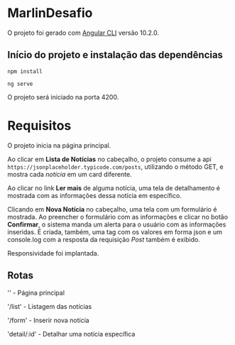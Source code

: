 # MarlinDesafio

O projeto foi gerado com [Angular CLI](https://github.com/angular/angular-cli) versão 10.2.0.

## Início do projeto e instalação das dependências

`npm install`

`ng serve`

O projeto será iniciado na porta 4200.

# Requisitos

O projeto inicia na página principal.

Ao clicar em **Lista de Notícias** no cabeçalho, o projeto consume a api `https://jsonplaceholder.typicode.com/posts`, utilizando o método GET, e mostra cada _notícia_ em um card diferente.

Ao clicar no link **Ler mais** de alguma notícia, uma tela de detalhamento é mostrada com as informações dessa notícia em específico.

Clicando em **Nova Notícia** no cabeçalho, uma tela com um formulário é mostrada. Ao preencher o formulário com as informações e clicar no botão **Confirmar**, o sistema manda um alerta para o usuário com as informações inseridas. É criada, também, uma tag com os valores em forma json e um console.log com a resposta da requisição *Post* também é exibido.

Responsividade foi implantada.

## Rotas

'' - Página principal

'/list' - Listagem das notícias

'/form' - Inserir nova notícia

'detail/:id' - Detalhar uma notícia específica
